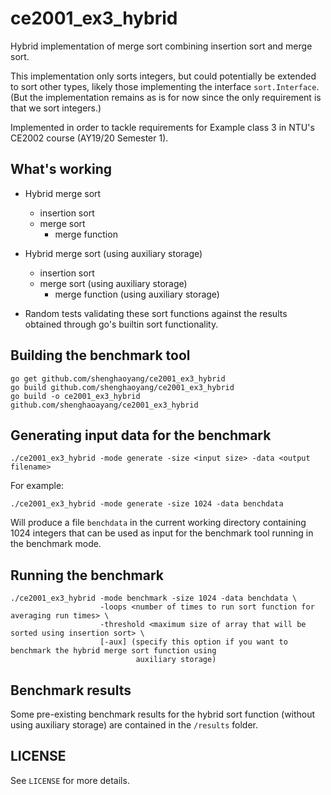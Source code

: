 # ce2001_ex3_hybrid

Hybrid implementation of merge sort combining insertion sort and merge sort.

This implementation only sorts integers, but could potentially be extended to sort other types,
likely those implementing the interface `sort.Interface`. (But the implementation remains as is for now
since the only requirement is that we sort integers.)

Implemented in order to tackle requirements for Example class 3 in NTU's CE2002 course (AY19/20 Semester 1).

## What's working

- Hybrid merge sort 
    - insertion sort
    - merge sort
        - merge function

- Hybrid merge sort (using auxiliary storage)
    - insertion sort
    - merge sort (using auxiliary storage)
        - merge function (using auxiliary storage)

- Random tests validating these sort functions against the results obtained through go's builtin
  sort functionality.
  
## Building the benchmark tool

```
go get github.com/shenghaoyang/ce2001_ex3_hybrid
go build github.com/shenghaoyang/ce2001_ex3_hybrid
go build -o ce2001_ex3_hybrid github.com/shenghaoayang/ce2001_ex3_hybrid
```

## Generating input data for the benchmark

`./ce2001_ex3_hybrid -mode generate -size <input size> -data <output filename>`

For example:

`./ce2001_ex3_hybrid -mode generate -size 1024 -data benchdata`

Will produce a file `benchdata` in the current working directory containing 1024 integers
that can be used as input for the benchmark tool running in the benchmark mode.

## Running the benchmark

```
./ce2001_ex3_hybrid -mode benchmark -size 1024 -data benchdata \
                    -loops <number of times to run sort function for averaging run times> \
                    -threshold <maximum size of array that will be sorted using insertion sort> \
                    [-aux] (specify this option if you want to benchmark the hybrid merge sort function using
                            auxiliary storage)
```
  
## Benchmark results

Some pre-existing benchmark results for the hybrid sort function (without using auxiliary storage)
are contained in the `/results` folder.
  
## LICENSE

See `LICENSE` for more details.

